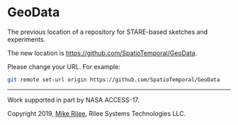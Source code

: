 # GeoData
The previous location of a repository for STARE-based sketches and experiments.

The new location is https://github.com/SpatioTemporal/GeoData.

Please change your URL. For example:

```bash
git remote set-url origin https://github.com/SpatioTemporal/GeoData
```

---
Work supported in part by NASA ACCESS-17.

Copyright 2019, [Mike Rilee](mailto://mike@rilee.net), Rilee Systems Technologies LLC. 
